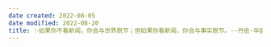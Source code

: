 ```yaml
---
date created: 2022-08-05
date modified: 2022-08-20
title: ✨如果你不看新闻，你会与世界脱节；但如果你看新闻，你会与事实脱节。--丹佐·华盛顿
---
```

